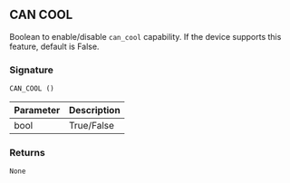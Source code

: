 ## CAN COOL

Boolean to enable/disable `can_cool` capability. If the device supports this feature, default is False.


### Signature

`CAN_COOL ()`


| Parameter | Description |
| --- | --- |
| bool | True/False |

### Returns

`None`


